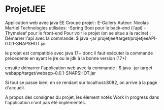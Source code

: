 # ProjetJEE
Application web avec java EE 
Groupe projet : E-Gallery
Auteur: Nicolas Martiel
Technologies utilisées: -Spring Boot pour le back-end (l'api)
-Thymeleaf pour le front-end
Pour voir le projet (on se situe a la racine) : 
Démarrer l'api avec la commande: $ java -jar projetjee/target/projetjeeAPI-0.0.1-SNAPSHOT.jar

le projet est compatible avec java 17+ donc il faut exécuter la commande précedente en ayant
le jre ou le jdk à la bonne version (17+)

ensuite démarrer l'application web avec la commande : $ java -jar target webapp/target/webapp-0.0.1-SNAPSHOT.jar

Si tout se passe bien, en se rendant sur localhost:8082, on arrive à la page d'accueil.

A propos des consignes du projet, les élement notés Work In progress dans l'application n'ont pas été implémentés.
